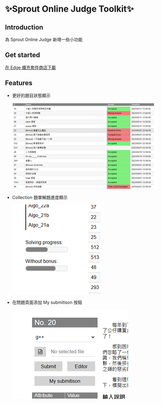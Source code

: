 # ✨Sprout Online Judge Toolkit✨

## Introduction
為 Sprout Online Judge 新增一些小功能

## Get started
[在 Edge 擴充套件商店下載]()

## Features
- 更好的題目狀態顯示

    ![](/assets/extension/2023-04-20-13-00-05.png)
- Collection 題單解題進度顯示

    ![](/assets/extension/2023-04-20-13-00-39.png)
- 在問題頁面添加 My submitison 按鈕

    ![](/assets/extension/2023-04-20-13-02-35.png)
